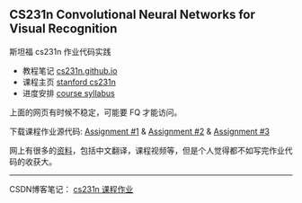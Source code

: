 ## CS231n Convolutional Neural Networks for Visual Recognition

斯坦福 cs231n 作业代码实践

- 教程笔记 [cs231n.github.io](http://cs231n.github.io/)
- 课程主页 [stanford cs231n](http://cs231n.stanford.edu/index.html)
- 进度安排 [course syllabus](http://cs231n.stanford.edu/syllabus.html)

上面的网页有时候不稳定，可能要 FQ 才能访问。

下载课程作业源代码:  [Assignment #1](http://cs231n.stanford.edu/assignments/2016/winter1516_assignment1.zip) & [Assignment #2](http://cs231n.stanford.edu/assignments/2016/winter1516_assignment2.zip) & [Assignment #3](http://cs231n.stanford.edu/assignments/2016/winter1516_assignment3.zip)

网上有很多的[资料](http://blog.csdn.net/zhangxb35/article/details/55223825)，包括中文翻译，课程视频等，但是个人觉得都不如写完作业代码的收获大。

---

CSDN博客笔记： [cs231n 课程作业](http://blog.csdn.net/zhangxb35/article/category/6727687)
